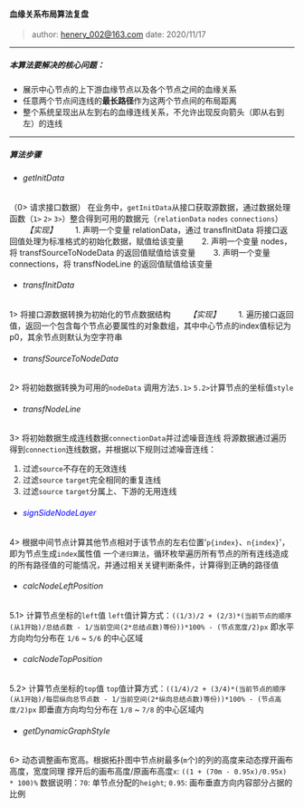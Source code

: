 #### 血缘关系布局算法复盘
> author: henery_002@163.com
> date: 2020/11/17
---

##### 本算法要解决的核心问题：
- 展示中心节点的上下游血缘节点以及各个节点之间的血缘关系
- 任意两个节点间连线的**最长路径**作为这两个节点间的布局距离
- 整个系统呈现出从左到右的血缘连线关系，不允许出现反向箭头（即从右到左）的连线
---

##### 算法步骤

- ###### _getInitData_
（0> 请求接口数据）
在业务中，`getInitData`从接口获取源数据，通过数据处理函数（`1>` `2>` `3>`）整合得到可用的数据元（`relationData` `nodes` `connections`）
&emsp;&emsp;_【实现】_
&emsp;&emsp;1. 声明一个变量 relationData，通过 transfInitData 将接口返回值处理为标准格式的初始化数据，赋值给该变量
&emsp;&emsp;2. 声明一个变量 nodes，将 transfSourceToNodeData 的返回值赋值给该变量
&emsp;&emsp;3. 声明一个变量 connections，将 transfNodeLine 的返回值赋值给该变量

- ###### _transfInitData_
1> 将接口源数据转换为初始化的节点数据结构
&emsp;&emsp;_【实现】_
&emsp;&emsp;1. 遍历接口返回值，返回一个包含每个节点必要属性的对象数组，其中中心节点的index值标记为 p0，其余节点则默认为空字符串

- ###### _transfSourceToNodeData_
2> 将初始数据转换为可用的`nodeData`
调用方法`5.1>` `5.2>`计算节点的坐标值`style`

- ###### _transfNodeLine_
3> 将初始数据生成连线数据`connectionData`并过滤噪音连线
将源数据通过遍历得到`connection`连线数据，并根据以下规则过滤噪音连线：
  1. 过滤`source`不存在的无效连线
  2. 过滤`source` `target`完全相同的重复连线
  3. 过滤`source` `target`分属上、下游的无用连线

- ###### _<font color=blue>signSideNodeLayer</font>_
4> 根据中间节点计算其他节点相对于该节点的左右位置'`p{index}`、`n{index}`'，即为节点生成`index`属性值
一个`递归算法`，循环枚举遍历所有节点的所有连线造成的所有路径值的可能情况，并通过相关关键判断条件，计算得到正确的路径值

- ###### _calcNodeLeftPosition_
5.1> 计算节点坐标的`left`值
`left`值计算方式：`((1/3)/2 + (2/3)*(当前节点的顺序(从1开始)/总结点数 - 1/当前空间(2*总结点数)等份))*100% - (节点宽度/2)px`
即水平方向均匀分布在 `1/6` ~ `5/6` 的中心区域

- ###### _calcNodeTopPosition_
5.2> 计算节点坐标的`top`值
`top`值计算方式：`((1/4)/2 + (3/4)*(当前节点的顺序(从1开始)/每层纵向总节点数 - 1/当前空间(2*纵向总结点数)等份))*100% - (节点高度/2)px`
即垂直方向均匀分布在 `1/8` ~ `7/8` 的中心区域内

- ###### _getDynamicGraphStyle_
6> 动态调整画布宽高。根据拓扑图中节点树最多(`m`个)的列的高度来动态撑开画布高度，宽度同理
撑开后的画布高度/原画布高度`x`: `((1 + (70m - 0.95x)/0.95x) * 100)%`
数据说明：`70`: 单节点分配的`height`; `0.95`: 画布垂直方向内容部分占据的比例


